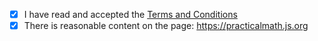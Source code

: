 - [x] I have read and accepted the [Terms and Conditions](http://js.org/terms.html)
- [x] There is reasonable content on the page: https://practicalmath.js.org
